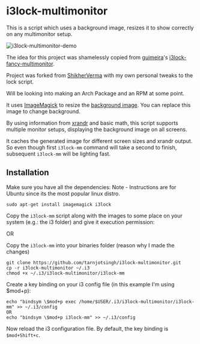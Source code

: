 # i3lock-multimonitor
This is a script which uses a background image, resizes it to show correctly on any multimonitor setup.

![i3lock-multimonitor-demo](./i3lock-multimonitor-demo.png "i3lock-multimonitor-demo.png")

The idea for this project was shamelessly copied from [guimeira](https://github.com/guimeira)'s [i3lock-fancy-multimonitor](https://github.com/guimeira/i3lock-fancy-multimonitor).

Project was forked from [ShikherVerma](https://github.com/ShikherVerma/i3lock-multimonitor) with my own personal tweaks to the lock script.

Will be looking into making an Arch Package and an RPM at some point.

It uses [ImageMagick](http://www.imagemagick.org/) to resize the [background image](./img/background.png). You can replace this image to change background.

By using information from [xrandr](http://www.x.org/wiki/Projects/XRandR/) and basic math, this script supports multiple monitor setups, displaying the background image on all screens.

It caches the generated image for different screen sizes and xrandr output. So even though first `i3lock-mm` command will take a second to finish, subsequent `i3lock-mm` will be lighting fast.

## Installation
Make sure you have all the dependencies:
Note - Instructions are for Ubuntu since its the most popular linux distro.
```
sudo apt-get install imagemagick i3lock
```
Copy the `i3lock-mm` script along with the images to some place on your system (e.g.: the i3 folder) and give it execution permission: 

OR

Copy the `i3lock-mm` into your binaries folder (reason why I made the changes)
```
git clone https://github.com/tarnjotsingh/i3lock-multimonitor.git
cp -r i3lock-multimonitor ~/.i3
chmod +x ~/.i3/i3lock-multimonitor/i3lock-mm
```
Create a key binding on your i3 config file (in this example I'm using $mod+p):
```
echo "bindsym \$mod+p exec /home/$USER/.i3/i3lock-multimonitor/i3lock-mm" >> ~/.i3/config
OR
echo "bindsym \$mod+p i3lock-mm" >> ~/.i3/config
```
Now reload the i3 configuration file. By default, the key binding is `$mod+Shift+c`.
